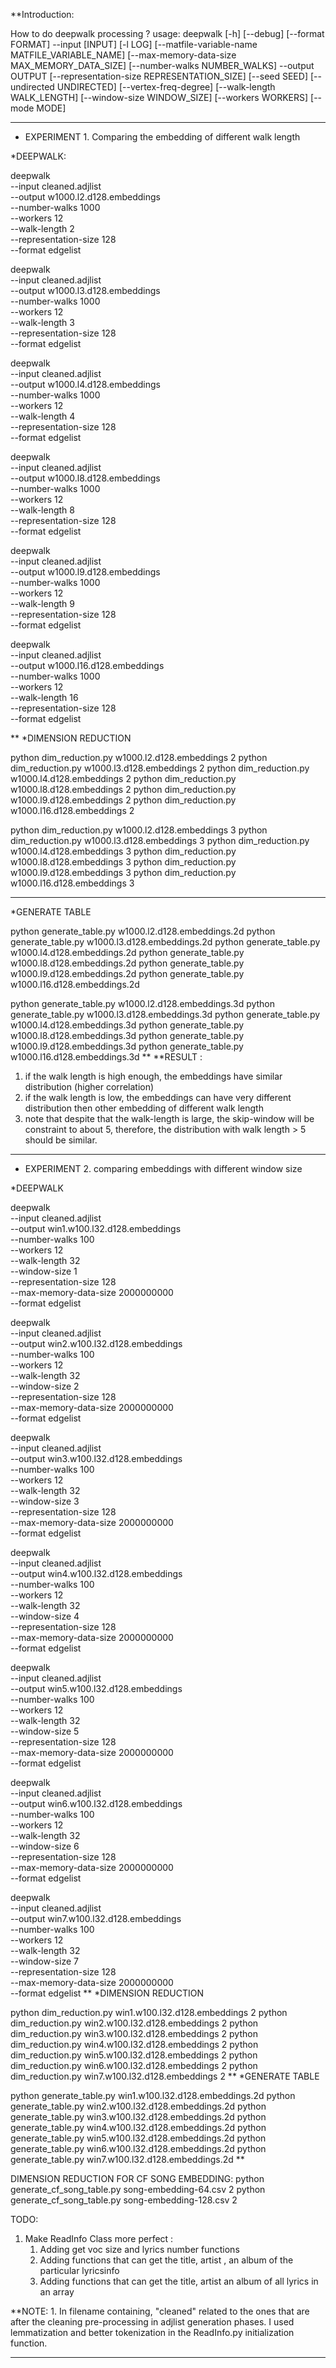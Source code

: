 **Introduction:

How to do deepwalk processing ?
usage: deepwalk [-h] [--debug] [--format FORMAT] --input [INPUT] [-l LOG]
                [--matfile-variable-name MATFILE_VARIABLE_NAME]
                [--max-memory-data-size MAX_MEMORY_DATA_SIZE]
                [--number-walks NUMBER_WALKS] --output OUTPUT
                [--representation-size REPRESENTATION_SIZE] [--seed SEED]
                [--undirected UNDIRECTED] [--vertex-freq-degree]
                [--walk-length WALK_LENGTH] [--window-size WINDOW_SIZE]
                [--workers WORKERS] [--mode MODE]
***
* EXPERIMENT 1.  Comparing the embedding of different walk length

*DEEPWALK:

deepwalk \
  --input cleaned.adjlist \
  --output w1000.l2.d128.embeddings \
  --number-walks 1000 \
  --workers 12 \
  --walk-length 2 \
  --representation-size 128 \
  --format edgelist

deepwalk \
  --input cleaned.adjlist \
  --output w1000.l3.d128.embeddings \
  --number-walks 1000 \
  --workers 12 \
  --walk-length 3 \
  --representation-size 128 \
  --format edgelist

deepwalk \
  --input cleaned.adjlist \
  --output w1000.l4.d128.embeddings \
  --number-walks 1000 \
  --workers 12 \
  --walk-length 4 \
  --representation-size 128 \
  --format edgelist


deepwalk \
  --input cleaned.adjlist \
  --output w1000.l8.d128.embeddings \
  --number-walks 1000 \
  --workers 12 \
  --walk-length 8 \
  --representation-size 128 \
  --format edgelist

deepwalk \
  --input cleaned.adjlist \
  --output w1000.l9.d128.embeddings \
  --number-walks 1000 \
  --workers 12 \
  --walk-length 9 \
  --representation-size 128 \
  --format edgelist

deepwalk \
  --input cleaned.adjlist \
  --output w1000.l16.d128.embeddings \
  --number-walks 1000 \
  --workers 12 \
  --walk-length 16 \
  --representation-size 128 \
  --format edgelist  

**
*DIMENSION REDUCTION

python dim_reduction.py w1000.l2.d128.embeddings 2
python dim_reduction.py w1000.l3.d128.embeddings 2
python dim_reduction.py w1000.l4.d128.embeddings 2
python dim_reduction.py w1000.l8.d128.embeddings 2
python dim_reduction.py w1000.l9.d128.embeddings 2
python dim_reduction.py w1000.l16.d128.embeddings 2


python dim_reduction.py w1000.l2.d128.embeddings 3
python dim_reduction.py w1000.l3.d128.embeddings 3
python dim_reduction.py w1000.l4.d128.embeddings 3
python dim_reduction.py w1000.l8.d128.embeddings 3
python dim_reduction.py w1000.l9.d128.embeddings 3
python dim_reduction.py w1000.l16.d128.embeddings 3
***
*GENERATE TABLE

python generate_table.py w1000.l2.d128.embeddings.2d
python generate_table.py w1000.l3.d128.embeddings.2d
python generate_table.py w1000.l4.d128.embeddings.2d
python generate_table.py w1000.l8.d128.embeddings.2d
python generate_table.py w1000.l9.d128.embeddings.2d
python generate_table.py w1000.l16.d128.embeddings.2d

python generate_table.py w1000.l2.d128.embeddings.3d
python generate_table.py w1000.l3.d128.embeddings.3d
python generate_table.py w1000.l4.d128.embeddings.3d
python generate_table.py w1000.l8.d128.embeddings.3d
python generate_table.py w1000.l9.d128.embeddings.3d
python generate_table.py w1000.l16.d128.embeddings.3d
**
**RESULT :
1. if the walk length is high enough, the embeddings have similar distribution (higher correlation)
2. if the walk length is low, the embeddings can have very different distribution then other embedding of different walk length
3. note that despite that the walk-length is large, the skip-window will be constraint to about 5, therefore, the distribution with walk length > 5 should be similar.
***
* EXPERIMENT 2. comparing embeddings with different window size

*DEEPWALK

deepwalk \
  --input cleaned.adjlist \
  --output win1.w100.l32.d128.embeddings \
  --number-walks 100 \
  --workers 12 \
  --walk-length 32 \
  --window-size 1 \
  --representation-size 128 \
  --max-memory-data-size 2000000000 \
  --format edgelist

deepwalk \
  --input cleaned.adjlist \
  --output win2.w100.l32.d128.embeddings \
  --number-walks 100 \
  --workers 12 \
  --walk-length 32 \
  --window-size 2 \
  --representation-size 128 \
  --max-memory-data-size 2000000000 \
  --format edgelist

deepwalk \
  --input cleaned.adjlist \
  --output win3.w100.l32.d128.embeddings \
  --number-walks 100 \
  --workers 12 \
  --walk-length 32 \
  --window-size 3 \
  --representation-size 128 \
  --max-memory-data-size 2000000000 \
  --format edgelist

deepwalk \
--input cleaned.adjlist \
--output win4.w100.l32.d128.embeddings \
--number-walks 100 \
--workers 12 \
--walk-length 32 \
--window-size 4 \
--representation-size 128 \
--max-memory-data-size 2000000000 \
--format edgelist

deepwalk \
--input cleaned.adjlist \
--output win5.w100.l32.d128.embeddings \
--number-walks 100 \
--workers 12 \
--walk-length 32 \
--window-size 5 \
--representation-size 128 \
--max-memory-data-size 2000000000 \
--format edgelist

deepwalk \
--input cleaned.adjlist \
--output win6.w100.l32.d128.embeddings \
--number-walks 100 \
--workers 12 \
--walk-length 32 \
--window-size 6 \
--representation-size 128 \
--max-memory-data-size 2000000000 \
--format edgelist

deepwalk \
--input cleaned.adjlist \
--output win7.w100.l32.d128.embeddings \
--number-walks 100 \
--workers 12 \
--walk-length 32 \
--window-size 7 \
--representation-size 128 \
--max-memory-data-size 2000000000 \
--format edgelist
**
*DIMENSION REDUCTION

python dim_reduction.py win1.w100.l32.d128.embeddings 2
python dim_reduction.py win2.w100.l32.d128.embeddings 2
python dim_reduction.py win3.w100.l32.d128.embeddings 2
python dim_reduction.py win4.w100.l32.d128.embeddings 2
python dim_reduction.py win5.w100.l32.d128.embeddings 2
python dim_reduction.py win6.w100.l32.d128.embeddings 2
python dim_reduction.py win7.w100.l32.d128.embeddings 2
**
*GENERATE TABLE

python generate_table.py win1.w100.l32.d128.embeddings.2d
python generate_table.py win2.w100.l32.d128.embeddings.2d
python generate_table.py win3.w100.l32.d128.embeddings.2d
python generate_table.py win4.w100.l32.d128.embeddings.2d
python generate_table.py win5.w100.l32.d128.embeddings.2d
python generate_table.py win6.w100.l32.d128.embeddings.2d
python generate_table.py win7.w100.l32.d128.embeddings.2d
**

DIMENSION REDUCTION FOR CF SONG EMBEDDING:
python generate_cf_song_table.py song-embedding-64.csv 2
python generate_cf_song_table.py song-embedding-128.csv 2

TODO:
1. Make ReadInfo Class more perfect :
    1. Adding get voc size and lyrics number functions
    2. Adding functions that can get the title, artist , an album of the particular lyricsinfo
    3. Adding functions that can get the title, artist an album of all lyrics in an array


**NOTE:
1.
In filename containing, "cleaned" related to the ones that are after the cleaning pre-processing in adjlist generation phases.
I used lemmatization and better tokenization in the ReadInfo.py initialization function.
***
